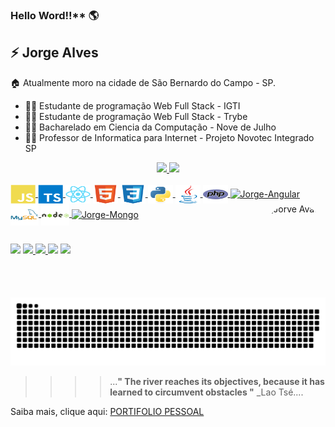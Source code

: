 ### Hello Word!!** 	:earth_americas:

:zap:  Jorge Alves 
---

   :house: Atualmente moro na cidade de São Bernardo do Campo - SP.
   
   - :student: Estudante de programação Web Full Stack - IGTI
   - :student: Estudante de programação Web Full Stack - Trybe
   - :student: Bacharelado em Ciencia da Computação - Nove de Julho
   - :man_teacher: Professor de Informatica para Internet - Projeto Novotec Integrado SP
 <div align="center">
  <a href="https://github.com/Jorge-D-Alves">
  <img height="180em" src="https://github-readme-stats.vercel.app/api?username=Jorge-D-Alves&show_icons=true&theme=great-gatsby&include_all_commits=true&count_private=true"/>
  <img height="180em" src="https://github-readme-stats.vercel.app/api/top-langs/?username=Jorge-D-Alves&layout=compact&langs_count=7&theme=great-gatsby"/>
</div>


   <div style="display: inline_block"><br>
  <img align="center" alt="Jorge-Js" height="30" width="40" src="https://raw.githubusercontent.com/devicons/devicon/master/icons/javascript/javascript-plain.svg">
  <img align="center" alt="Jorge-Ts" height="30" width="40" src="https://raw.githubusercontent.com/devicons/devicon/master/icons/typescript/typescript-plain.svg">
  <img align="center" alt="Jorge-React" height="30" width="40" src="https://raw.githubusercontent.com/devicons/devicon/master/icons/react/react-original.svg">
  <img align="center" alt="Jorge-HTML" height="30" width="40" src="https://raw.githubusercontent.com/devicons/devicon/master/icons/html5/html5-original.svg">
  <img align="center" alt="Jorge-CSS" height="30" width="40" src="https://raw.githubusercontent.com/devicons/devicon/master/icons/css3/css3-original.svg">
  <img align="center" alt="Jorge-Python" height="30" width="40" src="https://raw.githubusercontent.com/devicons/devicon/master/icons/python/python-original.svg">
  <img align="center" alt="Jorge-Java" height="30" width="40" src="https://raw.githubusercontent.com/devicons/devicon/master/icons/java/java-original.svg"> 
  <img align="center" alt="Jorge-Php" height="30" width="40" src="https://raw.githubusercontent.com/devicons/devicon/master/icons/php/php-original.svg" />
  <img align="center" alt="Jorge-Angular" height="30" width="40" src="https://angular.io/assets/images/logos/angular/angular.svg" />
  <img align="center" alt="Jorge-Mysql" height="35" width="45" src="https://raw.githubusercontent.com/devicons/devicon/master/icons/mysql/mysql-original-wordmark.svg" />
  <img align="center" alt="Jorge-Node" height="35" width="45" src="https://raw.githubusercontent.com/devicons/devicon/master/icons/nodejs/nodejs-original-wordmark.svg" />
  <img align="center" alt="Jorge-Mongo" height="30" width="40" src="https://raw.githubusercontent.com/mongodb-js/leaf/master/dist/mongodb-leaf_128x128.png" />
   <img align="right" alt="Jorve Avatar" height="150" style="border-radius:50px;"
src="https://readyplayer.me/gallery/YVNBQEIUY">
</div>

   ##
   
   <div> 
  <a href = "mailto:alvesdjorge@gmail.com"><img src="https://img.shields.io/badge/-Gmail-%23333?style=for-the-badge&logo=gmail&logoColor=white" target="_blank"></a>
<a target="_blank" href="https://www.linkedin.com/in/jorgealves2021">
   <img src="https://img.shields.io/badge/linkedin-%230077B5.svg?&style=for-the-badge&logo=linkedin&logoColor=white" />
</a>
<a target="_blank" href="https://wa.me/5511982847131?text=Olá!%20Tudo%20bem?">
  <img src="https://img.shields.io/badge/WhatsApp-25D366?style=for-the-badge&logo=whatsapp&logoColor=white" />
</a>
<a href = "mailto:jdonizetialves@hotmail.com"><img src="https://img.shields.io/badge/Microsoft_Outlook-0078D4?style=for-the-badge&logo=microsoft-outlook&logoColor=white" target="_blank"></a>     
<a target="_blank" href="https://t.me/Jorgedalves">
  <img src="https://img.shields.io/badge/Telegram-2CA5E0?style=for-the-badge&logo=telegram&logoColor=white" />
</a>
 
  ![Snake animation](https://github.com/Jorge-D-Alves/Jorge-D-Alves/blob/output/github-contribution-grid-snake.svg)
 
</div>
   
   > > > > ...**" The river reaches its objectives, because it has learned to circumvent obstacles "**  _Lao Tsé....
   



  
   

Saiba mais, clique aqui: <a href="https://jorge-d-alves.github.io/">PORTIFOLIO PESSOAL</a>

